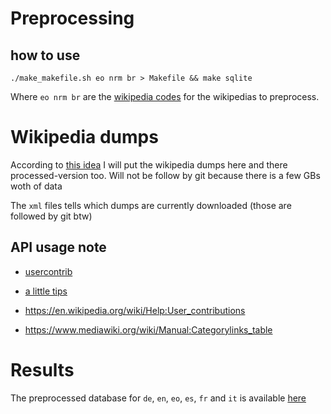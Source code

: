 # Preprocessing
## how to use
```
./make_makefile.sh eo nrm br > Makefile && make sqlite
```

Where `eo nrm br` are the [wikipedia codes](https://en.wikipedia.org/wiki/List_of_Wikipedias) for the wikipedias to preprocess.
# Wikipedia dumps

According to [this idea](https://stackoverflow.com/questions/42983236/making-a-tree-of-wikipedia-links) I will put the wikipedia dumps here and there processed-version too. Will not be follow by git because there is a few GBs woth of data

The `xml` files tells which dumps are currently downloaded (those are followed by git btw)


## API usage note
 - [usercontrib](https://en.wikipedia.org/w/api.php?action=help&modules=query%2Busercontribs)

 - [a little tips](https://stackoverflow.com/questions/35826469/how-to-combine-two-wikipedia-api-calls-into-one/35830161)

  - https://en.wikipedia.org/wiki/Help:User_contributions
  - https://www.mediawiki.org/wiki/Manual:Categorylinks_table

# Results

The preprocessed database for `de`, `en`, `eo`, `es`, `fr` and `it` is available [here](https://lufi.rezel.net/r/FNG9Hz9M0v#+j1rtpsQvFM6QLh9cWlU2iCzhKLcwBPiaGtFBO5D4V4=)